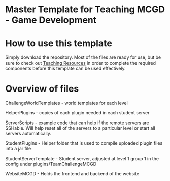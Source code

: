 # Master Template for Teaching MCGD - Game Development

# How to use this template

Simply download the repository. Most of the files are ready for use, but be sure to check out [Teaching Resources](https://minecraftgamedev.github.io/teach/) in order to complete the required components before this template can be used effectively.

# Overview of files

ChallengeWorldTemplates - world templates for each level

HelperPlugins - copies of each plugin needed in each student server

ServerScripts - example code that can help if the remote servers are SSHable. Will help reset all of the servers to a particular level or start all servers automatically.

StudentPlugins - Helper folder that is used to compile uploaded plugin files into a jar file

StudentServerTemplate - Student server, adjusted at level 1 group 1 in the config under plugins/TeamChallengeMCGD

WebsiteMCGD - Holds the frontend and backend of the website
